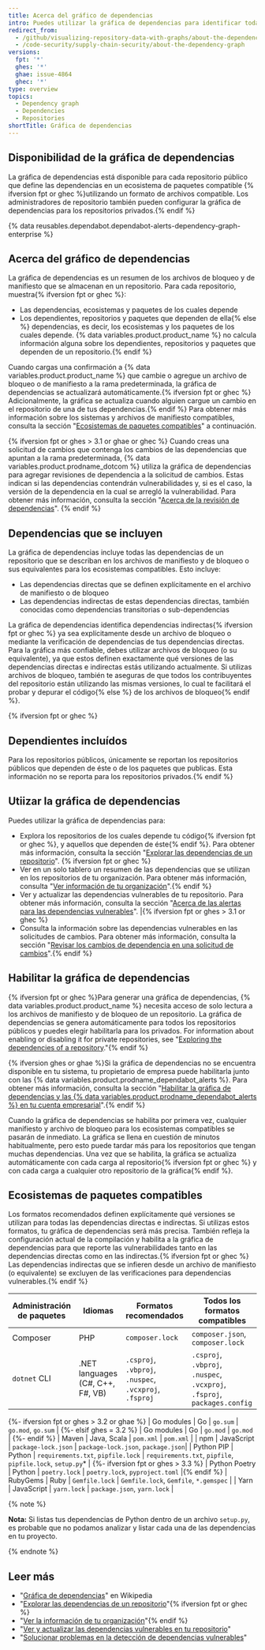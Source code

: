 ```yaml
---
title: Acerca del gráfico de dependencias
intro: Puedes utilizar la gráfica de dependencias para identificar todas las dependencias de tus proyectos. La gráfica de dependencias es compatible con una variedad de ecosistemas de paquetes populares.
redirect_from:
  - /github/visualizing-repository-data-with-graphs/about-the-dependency-graph
  - /code-security/supply-chain-security/about-the-dependency-graph
versions:
  fpt: '*'
  ghes: '*'
  ghae: issue-4864
  ghec: '*'
type: overview
topics:
  - Dependency graph
  - Dependencies
  - Repositories
shortTitle: Gráfica de dependencias
---
```


<!--For this article in earlier GHES versions, see /content/github/visualizing-repository-data-with-graphs-->
<!--Marketing-LINK: From /features/security and /features/security/software-supply-chain pages "How GitHub's dependency graph is generated".-->

## Disponibilidad de la gráfica de dependencias

La gráfica de dependencias está disponible para cada repositorio público que define las dependencias en un ecosistema de paquetes compatible {% ifversion fpt or ghec %}utilizando un formato de archivos compatible. Los administradores de repositorio también pueden configurar la gráfica de dependencias para los repositorios privados.{% endif %}

{% data reusables.dependabot.dependabot-alerts-dependency-graph-enterprise %}

## Acerca del gráfico de dependencias

La gráfica de dependencias es un resumen de los archivos de bloqueo y de manifiesto que se almacenan en un repositorio. Para cada repositorio, muestra{% ifversion fpt or ghec %}:

- Las dependencias, ecosistemas y paquetes de los cuales depende
- Los dependientes, repositorios y paquetes que dependen de ella{% else %} dependencias, es decir, los ecosistemas y los paquetes de los cuales depende. {% data variables.product.product_name %} no calcula información alguna sobre los dependientes, repositorios y paquetes que dependen de un repositorio.{% endif %}

Cuando cargas una confirmación a {% data variables.product.product_name %} que cambie o agregue un archivo de bloqueo o de manifiesto a la rama predeterminada, la gráfica de dependencias se actualizará automáticamente.{% ifversion fpt or ghec %} Adicionalmente, la gráfica se actualiza cuando alguien cargue un cambio en el repositorio de una de tus dependencias.{% endif %} Para obtener más información sobre los sistemas y archivos de manifiesto compatibles, consulta la sección "[Ecosistemas de paquetes compatibles](#supported-package-ecosystems)" a continuación.

{% ifversion fpt or ghes > 3.1 or ghae or ghec %}
Cuando creas una solicitud de cambios que contenga los cambios de las dependencias que apuntan a la rama predeterminada, {% data variables.product.prodname_dotcom %} utiliza la gráfica de dependencias para agregar revisiones de dependencia a la solicitud de cambios. Estas indican si las dependencias contendrán vulnerabilidades y, si es el caso, la versión de la dependencia en la cual se arregló la vulnerabilidad. Para obtener más información, consulta la sección "[Acerca de la revisión de dependencias](/code-security/supply-chain-security/about-dependency-review)".
{% endif %}

## Dependencias que se incluyen

La gráfica de dependencias incluye todas las dependencias de un repositorio que se describan en los archivos de manifiesto y de bloqueo o sus equivalentes para los ecosistemas compatibles. Esto incluye:

- Las dependencias directas que se definen explícitamente en el archivo de manifiesto o de bloqueo
- Las dependencias indirectas de estas dependencias directas, también conocidas como dependencias transitorias o sub-dependencias

La gráfica de dependencias identifica dependencias indirectas{% ifversion fpt or ghec %} ya sea explícitamente desde un archivo de bloqueo o mediante la verificación de dependencias de tus dependencias directas. Para la gráfica más confiable, debes utilizar archivos de bloqueo (o su equivalente), ya que estos definen exactamente qué versiones de las dependencias directas e indirectas estás utilizando actualmente. Si utilizas archivos de bloqueo, también te aseguras de que todos los contribuyentes del repositorio están utilizando las mismas versiones, lo cual te facilitará el probar y depurar el código{% else %} de los archivos de bloqueo{% endif %}.

{% ifversion fpt or ghec %}
## Dependientes incluídos

Para los repositorios públicos, únicamente se reportan los repositorios públicos que dependen de éste o de los paquetes que publicas. Esta información no se reporta para los repositorios privados.{% endif %}

## Utiizar la gráfica de dependencias

Puedes utilizar la gráfica de dependencias para:

- Explora los repositorios de los cuales depende tu código{% ifversion fpt or ghec %}, y aquellos que dependen de éste{% endif %}. Para obtener más información, consulta la sección "[Explorar las dependencias de un repositorio](/github/visualizing-repository-data-with-graphs/exploring-the-dependencies-of-a-repository)". {% ifversion fpt or ghec %}
- Ver en un solo tablero un resumen de las dependencias que se utilizan en los repositorios de tu organización. Para obtener más información, consulta "[Ver información de tu organización](/articles/viewing-insights-for-your-organization#viewing-organization-dependency-insights)".{% endif %}
- Ver y actualizar las dependencias vulnerables de tu repositorio. Para obtener más información, consulta la sección "[Acerca de las alertas para las dependencias vulnerables](/code-security/supply-chain-security/about-alerts-for-vulnerable-dependencies)". |{% ifversion fpt or ghes > 3.1 or ghec %}
- Consulta la información sobre las dependencias vulnerables en las solicitudes de cambios. Para obtener más información, consulta la sección "[Revisar los cambios de dependencia en una solicitud de cambios](/github/collaborating-with-issues-and-pull-requests/reviewing-dependency-changes-in-a-pull-request)".{% endif %}

## Habilitar la gráfica de dependencias

{% ifversion fpt or ghec %}Para generar una gráfica de dependencias, {% data variables.product.product_name %} necesita acceso de solo lectura a los archivos de manifiesto y de bloqueo de un repositorio. La gráfica de dependencias se genera automáticamente para todos los repositorios públicos y puedes elegir habilitarla para los privados. For information about enabling or disabling it for private repositories, see "[Exploring the dependencies of a repository](/github/visualizing-repository-data-with-graphs/exploring-the-dependencies-of-a-repository)."{% endif %}

{% ifversion ghes or ghae %}Si la gráfica de dependencias no se encuentra disponible en tu sistema, tu propietario de empresa puede habilitarla junto con las {% data variables.product.prodname_dependabot_alerts %}. Para obtener más información, consulta la sección "[Habilitar la gráfica de dependencias y las {% data variables.product.prodname_dependabot_alerts %} en tu cuenta empresarial](/admin/configuration/managing-connections-between-your-enterprise-accounts/enabling-the-dependency-graph-and-dependabot-alerts-on-your-enterprise-account)".{% endif %}

Cuando la gráfica de dependencias se habilita por primera vez, cualquier manifiesto y archivo de bloqueo para los ecosistemas compatibles se pasarán de inmediato. La gráfica se llena en cuestión de minutos habitualmente, pero esto puede tardar más para los repositorios que tengan muchas dependencias. Una vez que se habilita, la gráfica se actualiza automáticamente con cada carga al repositorio{% ifversion fpt or ghec %} y con cada carga a cualquier otro repositorio de la gráfica{% endif %}.

## Ecosistemas de paquetes compatibles

Los formatos recomendados definen explícitamente qué versiones se utilizan para todas las dependencias directas e indirectas. Si utilizas estos formatos, tu gráfica de dependencias será más precisa. También refleja la configuración actual de la compilación y habilita a la gráfica de dependencias para que reporte las vulnerabilidades tanto en las dependencias directas como en las indirectas.{% ifversion fpt or ghec %} Las dependencias indirectas que se infieren desde un archivo de manifiesto (o equivalente) se excluyen de las verificaciones para dependencias vulnerables.{% endif %}

| Administración de paquetes | Idiomas                          | Formatos recomendados                                  | Todos los formatos compatibles                                            |
| -------------------------- | -------------------------------- | ------------------------------------------------------ | ------------------------------------------------------------------------- |
| Composer                   | PHP                              | `composer.lock`                                        | `composer.json`, `composer.lock`                                          |
| `dotnet` CLI               | .NET languages (C#, C++, F#, VB) | `.csproj`, `.vbproj`, `.nuspec`, `.vcxproj`, `.fsproj` | `.csproj`, `.vbproj`, `.nuspec`, `.vcxproj`, `.fsproj`, `packages.config` |
{%- ifversion fpt or ghes > 3.2 or ghae %}
| Go modules | Go | `go.sum` | `go.mod`, `go.sum` |
{%- elsif ghes = 3.2 %}
| Go modules | Go | `go.mod` | `go.mod` |
{%- endif %}
| Maven | Java, Scala |  `pom.xml`  | `pom.xml`  | | npm | JavaScript |            `package-lock.json` | `package-lock.json`, `package.json`| | Python PIP      | Python                    | `requirements.txt`, `pipfile.lock` | `requirements.txt`, `pipfile`, `pipfile.lock`, `setup.py`* |
{%- ifversion fpt or ghes > 3.3 %}
| Python Poetry | Python                    | `poetry.lock` | `poetry.lock`, `pyproject.toml` |{% endif %} | RubyGems             | Ruby           | `Gemfile.lock` | `Gemfile.lock`, `Gemfile`, `*.gemspec` | | Yarn | JavaScript | `yarn.lock` | `package.json`, `yarn.lock` |

{% note %}

**Nota:** Si listas tus dependencias de Python dentro de un archivo `setup.py`, es probable que no podamos analizar y listar cada una de las dependencias en tu proyecto.

{% endnote %}

## Leer más

- "[Gráfica de dependencias](https://en.wikipedia.org/wiki/Dependency_graph)" en Wikipedia
- "[Explorar las dependencias de un repositorio](/github/visualizing-repository-data-with-graphs/exploring-the-dependencies-of-a-repository)"{% ifversion fpt or ghec %}
- "[Ver la información de tu organización](/organizations/collaborating-with-groups-in-organizations/viewing-insights-for-your-organization)"{% endif %}
- "[Ver y actualizar las dependencias vulnerables en tu repositorio](/github/managing-security-vulnerabilities/viewing-and-updating-vulnerable-dependencies-in-your-repository)"
- "[Solucionar problemas en la detección de dependencias vulnerables](/github/managing-security-vulnerabilities/troubleshooting-the-detection-of-vulnerable-dependencies)"
